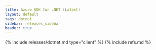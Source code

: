 ```yaml
---
title: Azure SDK for .NET (Latest)
layout: default
tags: dotnet
sidebar: releases_sidebar
header: true
---
```


{% include releases/dotnet.md type="client" %}
{% include refs.md %}
